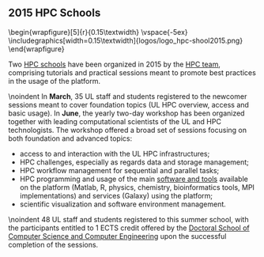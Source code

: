 ## 2015 HPC Schools

\begin{wrapfigure}[5]{r}{0.15\textwidth}
  \vspace{-5ex}
  \includegraphics[width=0.15\textwidth]{logos/logo_hpc-shool2015.png}
\end{wrapfigure}

Two [HPC schools](https://hpc.uni.lu/hpc-school) have been organized in 2015 by the [HPC team](https://hpc.uni.lu/about/team.html), comprising
tutorials and practical sessions meant to promote best practices in the
usage of the platform.

\noindent 
In __March__, 35 UL staff and students registered to the newcomer sessions meant to cover
foundation topics (UL HPC overview, access and basic usage).
In __June__, the yearly two-day workshop has been organized together with leading computational scientists
of the UL and HPC technologists. The workshop offered a broad set of sessions focusing on both
foundation and advanced topics:

* access to and interaction with the UL HPC infrastructures;
* HPC challenges, especially as regards data and storage management;
* HPC workflow management for sequential and parallel tasks;
* HPC programming and usage of the main [software and tools](http://hpc.uni.lu/users/software) available on the platform
  (Matlab, R, physics, chemistry, bioinformatics tools, MPI implementations) and
  services (Galaxy) using the platform;
* scientific visualization and software environment management.

\noindent
48 UL staff and students registered to this summer school, with the participants
entitled to 1 ECTS credit offered by the
[Doctoral School of Computer Science and Computer Engineering](http://wwwen.uni.lu/formations/fstc/doctoral_school_of_computer_science_and_computer_engineering)
upon the successful completion of the sessions.
